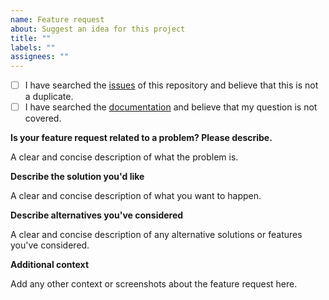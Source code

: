 ```yaml
---
name: Feature request
about: Suggest an idea for this project
title: ""
labels: ""
assignees: ""
---
```


- [ ] I have searched the [issues](https://github.com/volopivoshenko/poetry-dotenv/issues) of this repository and believe that this is not a duplicate.
- [ ] I have searched the [documentation](https://poetry-dotenv.readthedocs.io/en/latest) and believe that my question is not covered.

**Is your feature request related to a problem? Please describe.**

A clear and concise description of what the problem is.

**Describe the solution you'd like**

A clear and concise description of what you want to happen.

**Describe alternatives you've considered**

A clear and concise description of any alternative solutions or features you've considered.

**Additional context**

Add any other context or screenshots about the feature request here.
